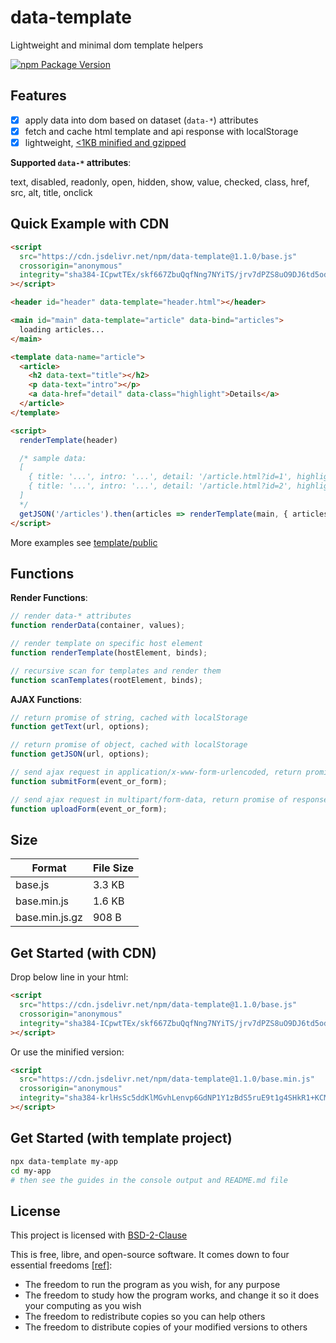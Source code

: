 # data-template

Lightweight and minimal dom template helpers

[![npm Package Version](https://img.shields.io/npm/v/data-template)](https://www.npmjs.com/package/data-template)

## Features

- [x] apply data into dom based on dataset (`data-*`) attributes
- [x] fetch and cache html template and api response with localStorage
- [x] lightweight, [<1KB minified and gzipped](#size)

**Supported `data-*` attributes**:

text, disabled, readonly, open, hidden, show, value, checked, class, href, src, alt, title, onclick

## Quick Example with CDN

```html
<script
  src="https://cdn.jsdelivr.net/npm/data-template@1.1.0/base.js"
  crossorigin="anonymous"
  integrity="sha384-ICpwtTEx/skf667ZbuQqfNng7NYiTS/jrv7dPZS8uO9DJ6td5od5+qpLAM3C4x3c"
></script>

<header id="header" data-template="header.html"></header>

<main id="main" data-template="article" data-bind="articles">
  loading articles...
</main>

<template data-name="article">
  <article>
    <h2 data-text="title"></h2>
    <p data-text="intro"></p>
    <a data-href="detail" data-class="highlight">Details</a>
  </article>
</template>

<script>
  renderTemplate(header)

  /* sample data:
  [
    { title: '...', intro: '...', detail: '/article.html?id=1', highlight: false },
    { title: '...', intro: '...', detail: '/article.html?id=2', highlight: true },
  ]
  */
  getJSON('/articles').then(articles => renderTemplate(main, { articles }))
</script>
```

More examples see [template/public](template/public)

## Functions

**Render Functions**:

```javascript
// render data-* attributes
function renderData(container, values);

// render template on specific host element
function renderTemplate(hostElement, binds);

// recursive scan for templates and render them
function scanTemplates(rootElement, binds);
```

**AJAX Functions**:

```javascript
// return promise of string, cached with localStorage
function getText(url, options);

// return promise of object, cached with localStorage
function getJSON(url, options);

// send ajax request in application/x-www-form-urlencoded, return promise of response
function submitForm(event_or_form);

// send ajax request in multipart/form-data, return promise of response
function uploadForm(event_or_form);
```

## Size

| Format         | File Size |
| -------------- | --------- |
| base.js        | 3.3 KB    |
| base.min.js    | 1.6 KB    |
| base.min.js.gz | 908 B     |

## Get Started (with CDN)

Drop below line in your html:

```html
<script
  src="https://cdn.jsdelivr.net/npm/data-template@1.1.0/base.js"
  crossorigin="anonymous"
  integrity="sha384-ICpwtTEx/skf667ZbuQqfNng7NYiTS/jrv7dPZS8uO9DJ6td5od5+qpLAM3C4x3c"
></script>
```

Or use the minified version:

```html
<script
  src="https://cdn.jsdelivr.net/npm/data-template@1.1.0/base.min.js"
  crossorigin="anonymous"
  integrity="sha384-krlHsSc5ddKlMGvhLenvp6GdNP1Y1zBdS5ruE9t1g4SHkR1+KCM4iQD7NATP9xqf"
></script>
```

## Get Started (with template project)

```bash
npx data-template my-app
cd my-app
# then see the guides in the console output and README.md file
```

## License

This project is licensed with [BSD-2-Clause](./LICENSE)

This is free, libre, and open-source software. It comes down to four essential freedoms [[ref]](https://seirdy.one/2021/01/27/whatsapp-and-the-domestication-of-users.html#fnref:2):

- The freedom to run the program as you wish, for any purpose
- The freedom to study how the program works, and change it so it does your computing as you wish
- The freedom to redistribute copies so you can help others
- The freedom to distribute copies of your modified versions to others

